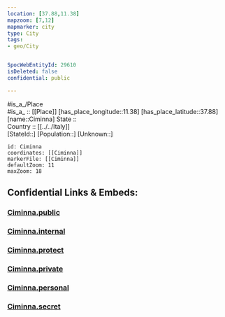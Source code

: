 ```yaml
---
location: [37.88,11.38] 
mapzoom: [7,12] 
mapmarker: city 
type: City
tags:
- geo/City


SpocWebEntityId: 29610
isDeleted: false
confidential: public

---
```

#is_a_/Place  
#is_a_ :: [[Place]] 
[has_place_longitude::11.38] 
[has_place_latitude::37.88] 
[name::Ciminna] 
State ::  
Country :: [[../../Italy]]  
[StateId::] 
[Population::] 
[Unknown::] 


```leaflet
id: Ciminna
coordinates: [[Ciminna]] 
markerFile: [[Ciminna]] 
defaultZoom: 11 
maxZoom: 18
```


## Confidential Links & Embeds: 

### [Ciminna.public](/_public/\Earth\Continent\Europe\Europe~South\Italy\CityCiminna.public.md) 

### [Ciminna.internal](/_internal/\Earth\Continent\Europe\Europe~South\Italy\CityCiminna.internal.md) 

### [Ciminna.protect](/_protect/\Earth\Continent\Europe\Europe~South\Italy\CityCiminna.protect.md) 

### [Ciminna.private](/_private/\Earth\Continent\Europe\Europe~South\Italy\CityCiminna.private.md) 

### [Ciminna.personal](/_personal/\Earth\Continent\Europe\Europe~South\Italy\CityCiminna.personal.md) 

### [Ciminna.secret](/_secret/\Earth\Continent\Europe\Europe~South\Italy\CityCiminna.secret.md)

